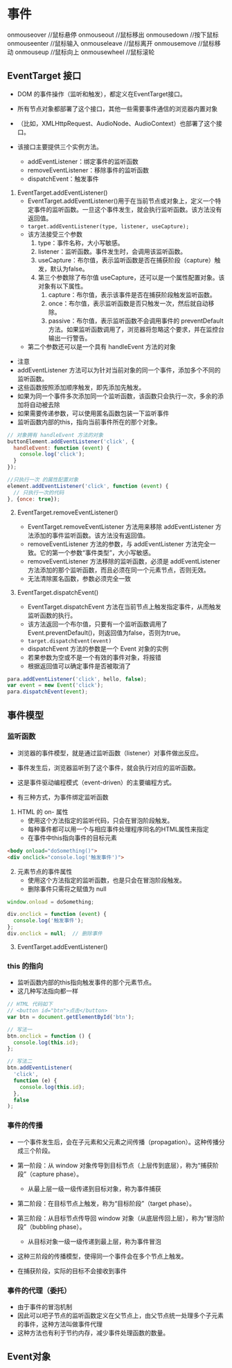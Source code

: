 # 事件
onmouseover //鼠标悬停
onmouseout //鼠标移出
onmousedown //按下鼠标
onmouseenter    //鼠标输入
onmouseleave    //鼠标离开
onmousemove //鼠标移动
onmouseup   //鼠标向上
onmousewheel    //鼠标滚轮

## EventTarget 接口

+ DOM 的事件操作（监听和触发），都定义在EventTarget接口。
+ 所有节点对象都部署了这个接口，其他一些需要事件通信的浏览器内置对象
+ （比如，XMLHttpRequest、AudioNode、AudioContext）也部署了这个接口。

+ 该接口主要提供三个实例方法。
  - addEventListener：绑定事件的监听函数
  - removeEventListener：移除事件的监听函数
  - dispatchEvent：触发事件

1. EventTarget.addEventListener()
   + EventTarget.addEventListener()用于在当前节点或对象上，定义一个特定事件的监听函数。一旦这个事件发生，就会执行监听函数。该方法没有返回值。
   + ``target.addEventListener(type, listener, useCapture);``
   + 该方法接受三个参数
     1. type：事件名称，大小写敏感。
     2. listener：监听函数。事件发生时，会调用该监听函数。
     3. useCapture：布尔值，表示监听函数是否在捕获阶段（capture）触发，默认为false。
     4. 第三个参数除了布尔值 useCapture，还可以是一个属性配置对象。该对象有以下属性。
        1. capture：布尔值，表示该事件是否在捕获阶段触发监听函数。
        2. once：布尔值，表示监听函数是否只触发一次，然后就自动移除。
        3. passive：布尔值，表示监听函数不会调用事件的 preventDefault 方法。如果监听函数调用了，浏览器将忽略这个要求，并在监控台输出一行警告。
   + 第二个参数还可以是一个具有 handleEvent 方法的对象
+ 注意
+ addEventListener 方法可以为针对当前对象的同一个事件，添加多个不同的监听函数。
+ 这些函数按照添加顺序触发，即先添加先触发。
+ 如果为同一个事件多次添加同一个监听函数，该函数只会执行一次，多余的添加将自动被去除
+ 如果需要传递参数，可以使用匿名函数包装一下监听事件
+ 监听函数内部的this，指向当前事件所在的那个对象。
```js
// 对象拥有 handleEvent 方法的对象
buttonElement.addEventListener('click', {
  handleEvent: function (event) {
    console.log('click');
  }
});

//只执行一次 的属性配置对象
element.addEventListener('click', function (event) {
  // 只执行一次的代码
}, {once: true});
```

2. EventTarget.removeEventListener()
   + EventTarget.removeEventListener 方法用来移除 addEventListener 方法添加的事件监听函数。该方法没有返回值。
   + removeEventListener 方法的参数，与 addEventListener 方法完全一致。它的第一个参数“事件类型”，大小写敏感。
   + removeEventListener 方法移除的监听函数，必须是 addEventListener 方法添加的那个监听函数，而且必须在同一个元素节点，否则无效。
   + 无法清除匿名函数，参数必须完全一致

3. EventTarget.dispatchEvent()
   + EventTarget.dispatchEvent 方法在当前节点上触发指定事件，从而触发监听函数的执行。
   + 该方法返回一个布尔值，只要有一个监听函数调用了 Event.preventDefault()，则返回值为false，否则为true。
   + ``target.dispatchEvent(event)``
   + dispatchEvent 方法的参数是一个 Event 对象的实例
   + 若果参数为空或不是一个有效的事件对象，将报错
   + 根据返回值可以确定事件是否被取消了
```js
para.addEventListener('click', hello, false);
var event = new Event('click');
para.dispatchEvent(event);
```

## 事件模型

### 监听函数

+ 浏览器的事件模型，就是通过监听函数（listener）对事件做出反应。
+ 事件发生后，浏览器监听到了这个事件，就会执行对应的监听函数。
+ 这是事件驱动编程模式（event-driven）的主要编程方式。

+ 有三种方式，为事件绑定监听函数

1. HTML 的 on- 属性
   + 使用这个方法指定的监听代码，只会在冒泡阶段触发。
   + 每种事件都可以用一个与相应事件处理程序同名的HTML属性来指定
   + 在事件中this指向事件的目标元素
```html
<body onload="doSomething()">
<div onclick="console.log('触发事件')">
```

2. 元素节点的事件属性
   + 使用这个方法指定的监听函数，也是只会在冒泡阶段触发。
   + 删除事件只需将之赋值为 null
```js
window.onload = doSomething;

div.onclick = function (event) {
  console.log('触发事件');
};
div.onclick = null;  // 删除事件
```

3. EventTarget.addEventListener()

### this 的指向

+ 监听函数内部的this指向触发事件的那个元素节点。
+ 这几种写法指向都一样
```js
// HTML 代码如下
// <button id="btn">点击</button>
var btn = document.getElementById('btn');

// 写法一
btn.onclick = function () {
  console.log(this.id);
};

// 写法二
btn.addEventListener(
  'click',
  function (e) {
    console.log(this.id);
  },
  false
);
```

### 事件的传播

+ 一个事件发生后，会在子元素和父元素之间传播（propagation）。这种传播分成三个阶段。
+ 第一阶段：从 window 对象传导到目标节点（上层传到底层），称为“捕获阶段”（capture phase）。
  + 从最上层一级一级传递到目标对象，称为事件捕获
+ 第二阶段：在目标节点上触发，称为“目标阶段”（target phase）。
+ 第三阶段：从目标节点传导回 window 对象（从底层传回上层），称为“冒泡阶段”（bubbling phase）。
  + 从目标对象一级一级传递到最上层，称为事件冒泡
+ 这种三阶段的传播模型，使得同一个事件会在多个节点上触发。

+ 在捕获阶段，实际的目标不会接收到事件

### 事件的代理（委托）

+ 由于事件的冒泡机制
+ 因此可以吧子节点的监听函数定义在父节点上，由父节点统一处理多个子元素的事件，这种方法叫做事件代理
+ 这种方法也有利于节约内存，减少事件处理函数的数量。

## Event对象
